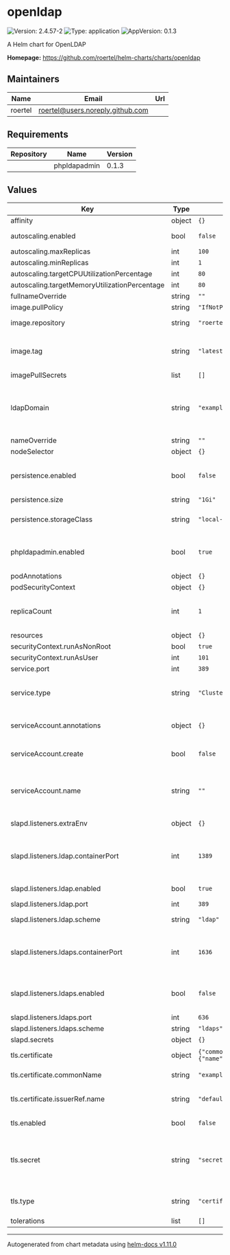 # openldap

![Version: 2.4.57-2](https://img.shields.io/badge/Version-2.4.57--2-informational?style=flat-square) ![Type: application](https://img.shields.io/badge/Type-application-informational?style=flat-square) ![AppVersion: 0.1.3](https://img.shields.io/badge/AppVersion-0.1.3-informational?style=flat-square)

A Helm chart for OpenLDAP

**Homepage:** <https://github.com/roertel/helm-charts/charts/openldap>

## Maintainers

| Name | Email | Url |
| ---- | ------ | --- |
| roertel | <roertel@users.noreply.github.com> |  |

## Requirements

| Repository | Name | Version |
|------------|------|---------|
|  | phpldapadmin | 0.1.3 |

## Values

| Key | Type | Default | Description |
|-----|------|---------|-------------|
| affinity | object | `{}` |  |
| autoscaling.enabled | bool | `false` | Not supported at this time. |
| autoscaling.maxReplicas | int | `100` |  |
| autoscaling.minReplicas | int | `1` |  |
| autoscaling.targetCPUUtilizationPercentage | int | `80` |  |
| autoscaling.targetMemoryUtilizationPercentage | int | `80` |  |
| fullnameOverride | string | `""` |  |
| image.pullPolicy | string | `"IfNotPresent"` |  |
| image.repository | string | `"roertel/openldap"` | Image to use for deploying. |
| image.tag | string | `"latest"` | Override the image tag whose default is the chart appVersion. |
| imagePullSecrets | list | `[]` |  |
| ldapDomain | string | `"example.com"` | LDAP Domain in FQDN format. For example, `example.com` will convert to `dc=example,dc=com`. |
| nameOverride | string | `""` |  |
| nodeSelector | object | `{}` |  |
| persistence.enabled | bool | `false` | Enable the database to persist across restarts. |
| persistence.size | string | `"1Gi"` | Database size. |
| persistence.storageClass | string | `"local-path"` | Storage Class for the persistent volume |
| phpldapadmin.enabled | bool | `true` | Enable PHPLDAPAdmin. See sub-chart for settings. |
| podAnnotations | object | `{}` |  |
| podSecurityContext | object | `{}` |  |
| replicaCount | int | `1` | Number of replicas. Only 1 is currently supported. |
| resources | object | `{}` |  |
| securityContext.runAsNonRoot | bool | `true` |  |
| securityContext.runAsUser | int | `101` |  |
| service.port | int | `389` | Port to listen on |
| service.type | string | `"ClusterIP"` | Service type. Change this to expose outside of K8s |
| serviceAccount.annotations | object | `{}` | Annotations to add to the service account |
| serviceAccount.create | bool | `false` | Specifies whether a service account should be created |
| serviceAccount.name | string | `""` | If not set and create is true, a name is generated using the fullname template |
| slapd.listeners.extraEnv | object | `{}` | Extra environment variables to set. |
| slapd.listeners.ldap.containerPort | int | `1389` | Set to >1024 to allow container to run as non-root user for improved security. |
| slapd.listeners.ldap.enabled | bool | `true` | Enable the LDAP protocol |
| slapd.listeners.ldap.port | int | `389` | External port. |
| slapd.listeners.ldap.scheme | string | `"ldap"` | Only ldap & ldaps is supported. |
| slapd.listeners.ldaps.containerPort | int | `1636` | Set to >1024 to allow container to run as non-root user for improved security. |
| slapd.listeners.ldaps.enabled | bool | `false` | Enable the LDAPS protocol. LDAPS requires TLS into to be set, above. |
| slapd.listeners.ldaps.port | int | `636` |  |
| slapd.listeners.ldaps.scheme | string | `"ldaps"` |  |
| slapd.secrets | object | `{}` |  |
| tls.certificate | object | `{"commonName":"example.com","issuerRef":{"name":"default"},"optional":{}}` | Mandatory if `type` is `certificate`. |
| tls.certificate.commonName | string | `"example.com"` | Set to the FQDN of your LDAP server |
| tls.certificate.issuerRef.name | string | `"default"` | This is most likely not correct for your setup. |
| tls.enabled | bool | `false` | Enable TLS (LDAPS). |
| tls.secret | string | `"secret-name"` | Mandatory and created outside of Helm if `type` is `secret`. Muse have key, cert & chain values. |
| tls.type | string | `"certificate"` | TLS source: certificate or secret |
| tolerations | list | `[]` |  |

----------------------------------------------
Autogenerated from chart metadata using [helm-docs v1.11.0](https://github.com/norwoodj/helm-docs/releases/v1.11.0)
